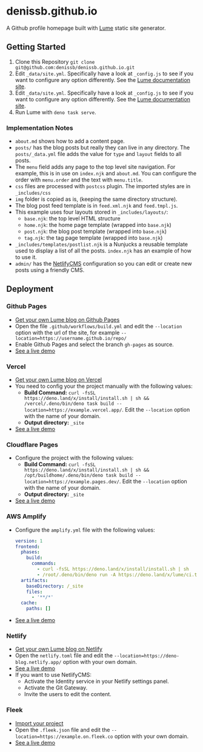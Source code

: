 # denissb.github.io

A Github profile homepage built with [Lume](https://github.com/lumeland/lume)
static site generator.

## Getting Started

1. Clone this Repository
   `git clone git@github.com:denissb/denissb.github.io.git`
2. Edit `_data/site.yml`. Specifically have a look at `_config.js` to see if you
   want to configure any option differently. See the
   [Lume documentation site](https://lumeland.github.io/).
3. Edit `_data/site.yml`. Specifically have a look at `_config.js` to see if you
   want to configure any option differently. See the
   [Lume documentation site](https://lume.land/).
4. Run Lume with `deno task serve`.

### Implementation Notes

- `about.md` shows how to add a content page.
- `posts/` has the blog posts but really they can live in any directory. The
  `posts/_data.yml` file adds the value for `type` and `layout` fields to all
  posts.
- The `menu` field adds any page to the top level site navigation. For example,
  this is in use on `index.njk` and `about.md`. You can configure the order with
  `menu.order` and the text with `menu.title`.
- `css` files are processed with `postcss` plugin. The imported styles are in
  `_includes/css`
- `img` folder is copied as is, (keeping the same directory structure).
- The blog post feed template is in `feed.xml.njk` and `feed.tmpl.js`.
- This example uses four layouts stored in `_includes/layouts/`:
  - `base.njk`: the top level HTML structure
  - `home.njk`: the home page template (wrapped into `base.njk`)
  - `post.njk`: the blog post template (wrapped into `base.njk`)
  - `tag.njk`: the tag page template (wrapped into `base.njk`)
- `_includes/templates/postlist.njk` is a Nunjucks a reusable template used to
  display a list of all the posts. `index.njk` has an example of how to use it.
- `admin/` has the [NetlifyCMS](https://www.netlifycms.org/) configuration so
  you can edit or create new posts using a friendly CMS.

## Deployment

### Github Pages

- [Get your own Lume blog on Github Pages](https://github.com/lumeland/base-blog/generate)
- Open the file `.github/workflows/build.yml` and edit the `--location` option
  with the url of the site, for example
  `--location=https://username.github.io/repo/`
- Enable Github Pages and select the branch `gh-pages` as source.
- [See a live demo](https://lumeland.github.io/base-blog/)

### Vercel

- [Get your own Lume blog on Vercel](https://vercel.com/new/git/external?repository-url=https://github.com/lumeland/base-blog)
- You need to config your the project manually with the following values:
  - **Build Command:**
    `curl -fsSL https://deno.land/x/install/install.sh | sh && /vercel/.deno/bin/deno task build --location=https://example.vercel.app/`.
    Edit the `--location` option with the name of your domain.
  - **Output directory:** `_site`
- [See a live demo](https://lume-blog.vercel.app/)

### Cloudflare Pages

- Configure the project with the following values:
  - **Build Command:**
    `curl -fsSL https://deno.land/x/install/install.sh | sh && /opt/buildhome/.deno/bin/deno task build --location=https://example.pages.dev/`.
    Edit the `--location` option with the name of your domain.
  - **Output directory:** `_site`
- [See a live demo](https://base-blog.pages.dev/)

### AWS Amplify

- Configure the `amplify.yml` file with the following values:
  ```yml
  version: 1
  frontend:
    phases:
      build:
        commands:
          - curl -fsSL https://deno.land/x/install/install.sh | sh
          - /root/.deno/bin/deno run -A https://deno.land/x/lume/ci.ts
    artifacts:
      baseDirectory: /_site
      files:
        - '**/*'
    cache:
      paths: []
  ```
- [See a live demo](https://master.docjzml5t5if1.amplifyapp.com/)

### Netlify

- [Get your own Lume blog on Netlify](https://app.netlify.com/start/deploy?repository=https://github.com/lumeland/base-blog)
- Open the `netlify.toml` file and edit the
  `--location=https://deno-blog.netlify.app/` option with your own domain.
- [See a live demo](https://lume-blog.netlify.app/)
- If you want to use NetlifyCMS:
  - Activate the Identity service in your Netlify settings panel.
  - Activate the Git Gateway.
  - Invite the users to edit the content.

### Fleek

- [Import your project](https://app.fleek.co/#/start/connect-repository)
- Open the `.fleek.json` file and edit the
  `--location=https://example.on.fleek.co` option with your own domain.
- [See a live demo](https://lume-blog.on.fleek.co/)
